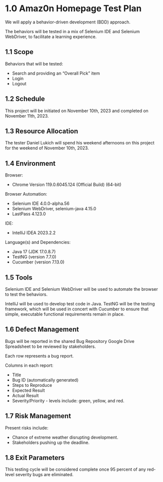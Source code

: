 # 1.0  Amaz0n Homepage Test Plan
We will apply a behavior-driven development (BDD) approach.

The behaviors will be tested in a mix of Selenium IDE and Selenium WebDriver, to facilitate a learning experience.

## 1.1  Scope
Behaviors that will be tested:
- Search and providing an “Overall Pick” item
- Login
- Logout

## 1.2  Schedule
This project will be initiated on November 10th, 2023 and completed on November 11th, 2023.

## 1.3  Resource Allocation
The tester Daniel Lukich will spend his weekend afternoons on this project for the weekend of November 10th, 2023.

## 1.4  Environment
Browser:  
- Chrome Version 119.0.6045.124 (Official Build) (64-bit)

Browser Automation:  
- Selenium IDE 4.0.0-alpha.56
- Selenium WebDriver, selenium-java 4.15.0
- LastPass 4.123.0

IDE:  
- IntelliJ IDEA 2023.2.2

Language(s) and Dependencies:  
- Java 17 (JDK 17.0.8.7)
- TestNG (version 7.7.0)
- Cucumber (version 7.13.0)

## 1.5  Tools
Selenium IDE and Selenium WebDriver will be used to automate the browser to test the behaviors.

IntelliJ will be used to develop test code in Java.  TestNG will be the testing framework, which will be used in concert with Cucumber to ensure that simple, executable functional requirements remain in place.


## 1.6  Defect Management
Bugs will be reported in the shared Bug Repository Google Drive Spreadsheet to be reviewed by stakeholders.

Each row represents a bug report.

Columns in each report:
- Title
- Bug ID (automatically generated)
- Steps to Reproduce
- Expected Result
- Actual Result
- Severity/Priority - levels include:  green, yellow, and red.

## 1.7  Risk Management
Present risks include:
- Chance of extreme weather disrupting development.
- Stakeholders pushing up the deadline.

## 1.8  Exit Parameters
This testing cycle will be considered complete once 95 percent of any red-level severity bugs are eliminated.
